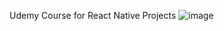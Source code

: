 Udemy Course for React Native Projects
![image](https://user-images.githubusercontent.com/40747156/175829223-399f2fe8-03ad-47a9-a845-b5b16f23ad1d.png)
